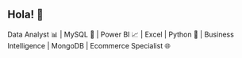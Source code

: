 ## Hola! 👋
 
Data Analyst 📊 | MySQL 🐬 | Power BI 📈 | Excel | Python 🐍 | Business Intelligence | MongoDB | Ecommerce Specialist 🌐

<!--
**albertbatlle/albertbatlle** is a ✨ _special_ ✨ repository because its `README.md` (this file) appears on your GitHub profile.

Here are some ideas to get you started:

- 🔭 I’m currently working on ...
- 🌱 I’m currently learning ...
- 👯 I’m looking to collaborate on ...
- 🤔 I’m looking for help with ...
- 💬 Ask me about ...
- 📫 How to reach me: ...
- 😄 Pronouns: ...
- ⚡ Fun fact: ...
-->
